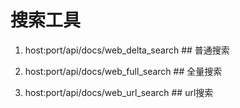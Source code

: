 # 搜索工具

1. host:port/api/docs/web_delta_search  ## 普通搜索

2. host:port/api/docs/web_full_search  ## 全量搜索

3. host:port/api/docs/web_url_search  ## url搜索
